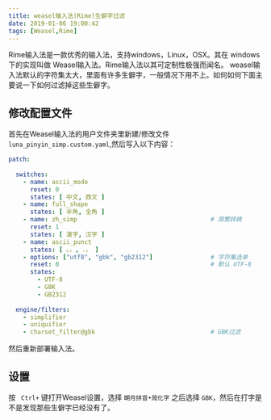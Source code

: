 ```yaml
---
title: weasel输入法(Rime)生僻字过滤
date: 2019-01-06 19:00:42
tags: [Weasel,Rime]
---
```


Rime输入法是一款优秀的输入法，支持windows，Linux，OSX。其在 windows 下的实现叫做 Weasel输入法。Rime输入法以其可定制性极强而闻名。
weasel输入法默认的字符集太大，里面有许多生僻字，一般情况下用不上。如何如何下面主要说一下如何过滤掉这些生僻字。

## 修改配置文件
首先在Weasel输入法的用户文件夹里新建/修改文件 `luna_pinyin_simp.custom.yaml`,然后写入以下内容：
``` yaml
patch:
   
  switches:
    - name: ascii_mode
      reset: 0
      states: [ 中文, 西文 ]
    - name: full_shape
      states: [ 半角, 全角 ]
    - name: zh_simp                                     # 简繁转换
      reset: 1
      states: [ 漢字, 汉字 ]
    - name: ascii_punct
      states: [ 。，, ．， ]
    - options: ["utf8", "gbk", "gb2312"]                # 字符集选单
      reset: 0                                          # 默认 UTF-8
      states:
        - UTF-8
        - GBK
        - GB2312
        
  engine/filters:
    - simplifier
    - uniquifier
    - charset_filter@gbk                                # GBK过滤
```
然后重新部署输入法。

## 设置
按 ` Ctrl+`  键打开Weasel设置，选择 `朙月拼音•简化字` 之后选择 `GBK`，然后在打字是不是发现那些生僻字已经没有了。